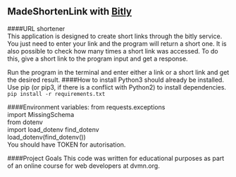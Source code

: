 ## MadeShortenLink with [Bitly](https://bitly.com/ "Bitly")
####URL shortener    
This application is designed to create short links through the bitly service. You just need to enter your link and the program will return a short one.
It is also possible to check how many times a short link was accessed. To do this, give a short link to the program input and get a response.

Run the program in the terminal and enter either a link or a short link and get the desired result.
####How to install
Python3 should already be installed.  
Use pip (or pip3, if there is a conflict with Python2) to install dependencies.  
`pip install -r requirements.txt`  

####Environment variables:
from requests.exceptions  
import MissingSchema  
from dotenv  
import load_dotenv
find_dotenv  
load_dotenv(find_dotenv())  
You should have TOKEN for autorisation.

####Project Goals
This code was written for educational purposes as part of an online course for web developers at dvmn.org.